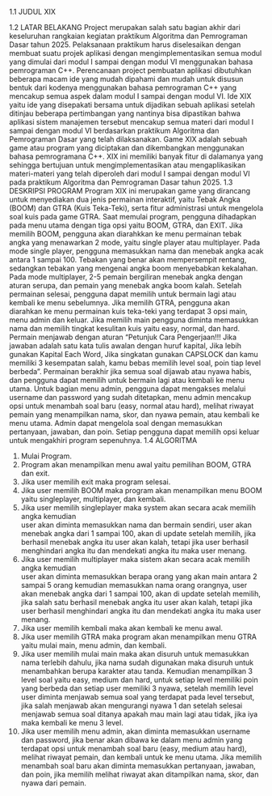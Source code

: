 1.1 JUDUL 
XIX 

1.2 LATAR BELAKANG 
Project merupakan salah satu bagian akhir dari keseluruhan rangkaian kegiatan 
praktikum Algoritma dan Pemrograman Dasar tahun 2025. Pelaksanaan praktikum harus 
diselesaikan dengan membuat suatu projek aplikasi dengan mengimplementasikan semua 
modul yang dimulai dari modul I sampai dengan modul VI menggunakan bahasa 
pemrograman C++. Perencanaan project pembuatan aplikasi dibutuhkan beberapa macam 
ide yang mudah dipahami dan mudah untuk disusun bentuk dari kodenya menggunakan 
bahasa pemrograman C++ yang mencakup semua aspek dalam modul I sampai dengan 
modul VI. 
Ide XIX yaitu ide yang disepakati bersama untuk dijadikan sebuah aplikasi 
setelah ditinjau beberapa pertimbangan yang nantinya bisa dipastikan bahwa aplikasi sistem 
manajemen tersebut mencakup semua materi dari modul I sampai dengan modul VI 
berdasarkan praktikum Algoritma dan Pemrograman Dasar yang telah dilaksanakan. 
Game XIX adalah sebuah game atau program yang diciptakan dan dikembangkan 
menggunakan bahasa pemrogramana C++. XIX ini memiliki banyak fitur di 
dalamanya yang sehingga bertujuan untuk mengimplementasikan atau mengaplikasikan 
materi-materi yang telah diperoleh dari modul I sampai dengan modul VI pada praktikum 
Algoritma dan Pemrograman Dasar tahun 2025. 
1.3 DESKRIPSI PROGRAM 
Program XIX ini merupakan game yang dirancang untuk menyediakan dua jenis 
permainan interaktif, yaitu Tebak Angka (BOOM) dan GTRA (Kuis Teka-Teki), serta fitur 
administrasi untuk mengelola soal kuis pada game GTRA. Saat memulai program, pengguna 
dihadapkan pada menu utama dengan tiga opsi yaitu BOOM, GTRA, dan EXIT. 
Jika memilih BOOM, pengguna akan diarahkkan ke menu permainan tebak angka yang 
menawarkan 2 mode, yaitu single player atau multiplayer. Pada mode single player, 
pengguna memasukkan nama dan menebak angka acak antara 1 sampai 100. Tebakan yang 
benar akan mempersempit rentang, sedangkan tebakan yang mengenai angka boom 
menyebabkan kekalahan. Pada mode multiplayer, 2-5 pemain bergiliran menebak angka 
dengan aturan serupa, dan pemain yang menebak angka boom kalah. Setelah permainan 
selesai, pengguna dapat memilih untuk bermain lagi atau kembali ke menu sebelumnya. 
Jika memilih GTRA, pengguna akan diarahkan ke menu permainan kuis teka-teki yang 
terdapat 3 opsi main, menu admin dan keluar. Jika memilih main pengguna diminta 
memasukkan nama dan memilih tingkat kesulitan kuis yaitu easy, normal, dan hard. Permain 
menjawab dengan aturan “Petunjuk Cara Pengerjaan!!! Jika jawaban adalah satu kata tulis 
awalan dengan huruf kapital, Jika lebih gunakan Kapital Each Word, Jika singkatan gunakan 
CAPSLOCK dan kamu memiliki 3 kesempatan salah, kamu bebas memilih level soal, poin 
tiap level berbeda”. Permainan berakhir jika semua soal dijawab atau nyawa habis, dan 
pengguna dapat memilih untuk bermain lagi atau kembali ke menu utama. 
Untuk bagian menu admin, pengguna dapat mengakses melalui username dan password 
yang sudah ditetapkan, menu admin mencakup opsi untuk menambah soal baru (easy, 
normal atau hard), melihat riwayat pemain yang menampilkan nama, skor, dan nyawa 
pemain, atau kembali ke menu utama. Admin dapat mengelola soal dengan memasukkan 
pertanyaan, jawaban, dan poin. Setiap pengguna dapat memilih opsi keluar untuk 
mengakhiri program sepenuhnya. 
1.4 ALGORITMA 
1. Mulai Program. 
2. Program akan menampilkan menu awal yaitu pemilihan BOOM, GTRA dan exit. 
3. Jika user memilih exit maka program selesai. 
4. Jika user memilih BOOM maka program akan menampilkan menu BOOM yaitu 
singleplayer, multiplayer, dan kembali. 
5. Jika user memilih singleplayer maka system akan secara acak memilih angka kemudian  
user akan diminta memasukkan nama dan bermain sendiri, user akan menebak angka 
dari 1 sampai 100, akan di update setelah memilih, jika berhasil menebak angka itu user 
akan kalah, tetapi jika user berhasil menghindari angka itu dan mendekati angka itu 
maka user menang. 
6. Jika user memilih multiplayer maka sistem akan secara acak memilih angka kemudian  
user akan diminta memasukkan berapa orang yang akan main antara 2 sampai 5 orang 
kemudian memasukkan nama orang orangnya, user akan menebak angka dari 1 sampai 
100, akan di update setelah memilih, jika salah satu berhasil menebak angka itu user 
akan kalah, tetapi jika user berhasil menghindari angka itu dan mendekati angka itu 
maka user menang. 
7. Jika user memilih kembali maka akan kembali ke menu awal. 
8. Jika user memilih GTRA maka program akan menampilkan menu GTRA yaitu mulai 
main, menu admin, dan kembali. 
9. Jika user memilih mulai main maka akan disuruh untuk memasukkan nama terlebih 
dahulu, jika nama sudah digunakan maka disuruh untuk menambahkan berupa karakter 
atau tanda. Kemudian menampilkan 3 level soal yaitu easy, medium dan hard, untuk 
setiap level memiliki poin yang berbeda dan setiap user memiliki 3 nyawa, setelah 
memilih level user diminta menjawab semua soal yang terdapat pada level tersebut, jika 
salah menjawab akan mengurangi nyawa 1 dan setelah selesai menjawab semua soal 
ditanya apakah mau main lagi atau tidak, jika iya maka kembali ke menu 3 level.  
10. Jika user memilih menu admin, akan diminta memasukkan username dan password, jika 
benar akan dibawa ke dalam menu admin yang terdapat opsi untuk menambah soal baru 
(easy, medium atau hard), melihat riwayat pemain, dan kembali untuk ke menu utama. 
Jika memilih menambah soal baru akan diminta memasukkan pertanyaan, jawaban, dan 
poin, jika memilih melihat riwayat akan ditampilkan nama, skor, dan nyawa dari 
pemain.
